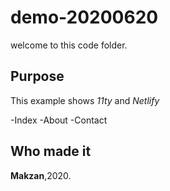 # demo-20200620

welcome to this code folder.

## Purpose

This example shows _11ty_ and _Netlify_

-Index
-About
-Contact

## Who made it

**Makzan**,2020.
